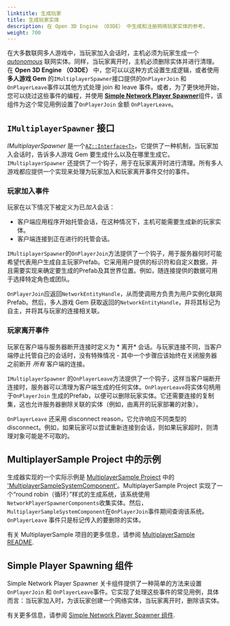 ```yaml
---
linktitle: 生成玩家
title: 生成玩家实体
description: 在 Open 3D Engine （O3DE） 中生成和注册网络玩家实体的参考。
weight: 700
---
```


在大多数联网多人游戏中，当玩家加入会话时，主机必须为玩家生成一个 [*autonomous*](overview#multiplayer-entity-roles)  联网实体。同样，当玩家离开时，主机必须删除实体并进行清理。在 **Open 3D Engine （O3DE）** 中，您可以以这种方式设置生成逻辑，或者使用 **多人游戏 Gem** 的`IMultiplayerSpawner`接口提供的`OnPlayerJoin` 和 `OnPlayerLeave`事件以其他方式处理 join 和 leave 事件。或者，为了更快地开始，您可以绕过这些事件的编程，并使用 [**Simple Network Player Spawner**](/docs/user-guide/components/reference/multiplayer/simple-player-spawner)组件，该组件为这个常见用例设置了`OnPlayerJoin` 金额 `OnPlayerLeave`。

## `IMultiplayerSpawner` 接口

*IMultiplayerSpawner* 是一个[`AZ::Interface<T>`](/docs/user-guide/programming/messaging/az-interface)，它提供了一种机制，当玩家加入会话时，告诉多人游戏 Gem 要生成什么以及在哪里生成它。`IMultiplayerSpawner` 还提供了一个钩子，用于在玩家离开时进行清理。所有多人游戏都应提供一个实现来处理为玩家加入和玩家离开事件交付的事件。

### 玩家加入事件

玩家在以下情况下被定义为已*加入*会话：
  * 客户端应用程序开始托管会话，在这种情况下，主机可能需要生成新的玩家实体。
  * 客户端连接到正在进行的托管会话。

`IMultiplayerSpawner`的`OnPlayerJoin`方法提供了一个钩子，用于服务器何时可能希望代表用户生成自主玩家Prefab。它采用用户提供的标识符和自定义数据，并且需要实现来确定要生成的Prefab及其世界位置。例如，随连接提供的数据可用于选择特定角色或团队。

`OnPlayerJoin`应返回`NetworkEntityHandle`，从而使调用方负责为用户实例化联网Prefab。然后，多人游戏 Gem 获取返回的`NetworkEntityHandle`，并将其标记为自主，并将其与玩家的连接相关联。

### 玩家离开事件

玩家在客户端与服务器断开连接时定义为 * 离开* 会话。与玩家连接不同，当客户端停止托管自己的会话时，没有特殊情况 - 其中一个步骤应该始终在关闭服务器之前断开 *所有* 客户端的连接。

`IMultiplayerSpawner` 的`OnPlayerLeave`方法提供了一个钩子，这样当客户端断开连接时，服务器可以清理为客户端生成的任何实体。`OnPlayerLeave`将实体句柄用于`OnPlayerJoin` 生成的Prefab，以便可以删除玩家实体。它还需要连接的复制集，这也允许服务器删除关联的实体（例如，由离开的玩家部署的对象）。

`OnPlayerLeave` 还采用 disconnect reason，它允许响应不同类型的 disconnect。例如，如果玩家可以尝试重新连接到会话，则如果玩家超时，则清理对象可能是不可取的。


## MultiplayerSample Project 中的示例

生成器实现的一个实际示例是 [MultiplayerSample Project](https://github.com/o3de/o3de-multiplayersample/) 中的 ['MultiplayerSampleSystemComponent'](https://github.com/o3de/o3de-multiplayersample/blob/2c84827ffb20082b8c16fc0edc65cd49226f3cd2/Gem/Code/Source/MultiplayerSampleSystemComponent.cpp)。MultiplayerSample Project 实现了一个“round robin（循环）”样式的生成系统，该系统使用`NetworkPlayerSpawnerComponents`收集实体。然后，`MultiplayerSampleSystemComponent`在`OnPlayerJoin`事件期间查询该系统。`OnPlayerLeave` 事件只是标记传入的要删除的实体。

有关 MultiplayerSample 项目的更多信息，请参阅 [MultiplayerSample README](https://github.com/o3de/o3de-multiplayersample/blob/development/README.md).

## Simple Player Spawning 组件

Simple Network Player Spawner 关卡组件提供了一种简单的方法来设置 `OnPlayerJoin` 和 `OnPlayerLeave`事件。它实现了处理这些事件的常见用例，具体而言：当玩家加入时，为该玩家创建一个网络实体，当玩家离开时，删除该实体。

有关更多信息，请参阅 [Simple Network Player Spawner 组件](/docs/user-guide/components/reference/multiplayer/simple-player-spawner).
